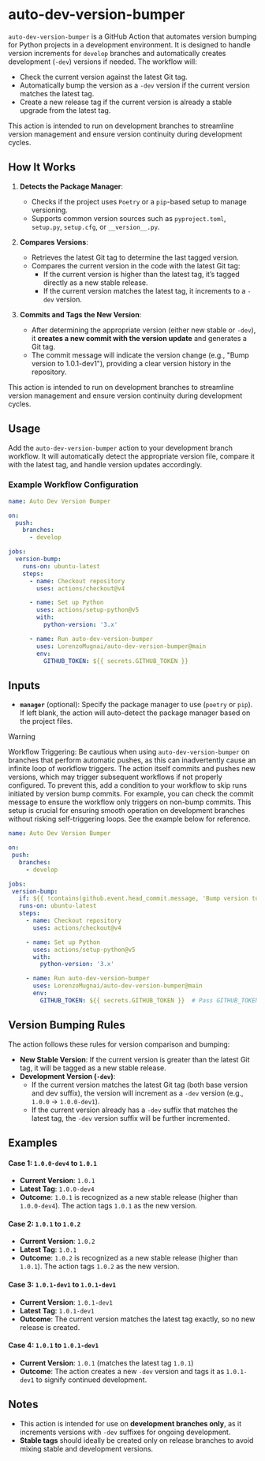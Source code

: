 # auto-dev-version-bumper

`auto-dev-version-bumper` is a GitHub Action that automates version bumping for Python projects in a development environment. It is designed to handle version increments for `develop` branches and automatically creates development (`-dev`) versions if needed. The workflow will:

- Check the current version against the latest Git tag.
- Automatically bump the version as a `-dev` version if the current version matches the latest tag.
- Create a new release tag if the current version is already a stable upgrade from the latest tag.

This action is intended to run on development branches to streamline version management and ensure version continuity during development cycles.

## How It Works

1. **Detects the Package Manager**:
   - Checks if the project uses `Poetry` or a `pip`-based setup to manage versioning.
   - Supports common version sources such as `pyproject.toml`, `setup.py`, `setup.cfg`, or `__version__.py`.

2. **Compares Versions**:
   - Retrieves the latest Git tag to determine the last tagged version.
   - Compares the current version in the code with the latest Git tag:
     - If the current version is higher than the latest tag, it’s tagged directly as a new stable release.
     - If the current version matches the latest tag, it increments to a `-dev` version.

3. **Commits and Tags the New Version**:
   - After determining the appropriate version (either new stable or `-dev`), it **creates a new commit with the version update** and generates a Git tag.
   - The commit message will indicate the version change (e.g., "Bump version to 1.0.1-dev1"), providing a clear version history in the repository.

This action is intended to run on development branches to streamline version management and ensure version continuity during development cycles.

## Usage

Add the `auto-dev-version-bumper` action to your development branch workflow. It will automatically detect the appropriate version file, compare it with the latest tag, and handle version updates accordingly.

### Example Workflow Configuration

```yaml
name: Auto Dev Version Bumper

on:
  push:
    branches:
      - develop

jobs:
  version-bump:
    runs-on: ubuntu-latest
    steps:
      - name: Checkout repository
        uses: actions/checkout@v4

      - name: Set up Python
        uses: actions/setup-python@v5
        with:
          python-version: '3.x'

      - name: Run auto-dev-version-bumper
        uses: LorenzoMugnai/auto-dev-version-bumper@main
        env:
          GITHUB_TOKEN: ${{ secrets.GITHUB_TOKEN }}  
```

## Inputs

- **`manager`** (optional): Specify the package manager to use (`poetry` or `pip`). If left blank, the action will auto-detect the package manager based on the project files.

> [!WARNING]
> Workflow Triggering: Be cautious when using `auto-dev-version-bumper` on branches that perform automatic pushes, as this can inadvertently cause an infinite loop of workflow triggers. The action itself commits and pushes new versions, which may trigger subsequent workflows if not properly configured. To prevent this, add a condition to your workflow to skip runs initiated by version bump commits. For example, you can check the commit message to ensure the workflow only triggers on non-bump commits. This setup is crucial for ensuring smooth operation on development branches without risking self-triggering loops. See the example below for reference.
>```yaml
>name: Auto Dev Version Bumper
>
>on:
>  push:
>    branches:
>      - develop
>
>jobs:
>  version-bump:
>    if: ${{ !contains(github.event.head_commit.message, 'Bump version to') }} 
>    runs-on: ubuntu-latest
>    steps:
>      - name: Checkout repository
>        uses: actions/checkout@v4
>
>      - name: Set up Python
>        uses: actions/setup-python@v5
>        with:
>          python-version: '3.x'
>
>      - name: Run auto-dev-version-bumper
>        uses: LorenzoMugnai/auto-dev-version-bumper@main
>        env:
>          GITHUB_TOKEN: ${{ secrets.GITHUB_TOKEN }}  # Pass GITHUB_TOKEN explicitly
>```

## Version Bumping Rules

The action follows these rules for version comparison and bumping:

- **New Stable Version**: If the current version is greater than the latest Git tag, it will be tagged as a new stable release.
- **Development Version (`-dev`)**:
  - If the current version matches the latest Git tag (both base version and dev suffix), the version will increment as a `-dev` version (e.g., `1.0.0` → `1.0.0-dev1`).
  - If the current version already has a `-dev` suffix that matches the latest tag, the `-dev` version suffix will be further incremented.

## Examples

#### Case 1: `1.0.0-dev4` to `1.0.1`

- **Current Version**: `1.0.1`
- **Latest Tag**: `1.0.0-dev4`
- **Outcome**: `1.0.1` is recognized as a new stable release (higher than `1.0.0-dev4`). The action tags `1.0.1` as the new version.

#### Case 2: `1.0.1` to `1.0.2`

- **Current Version**: `1.0.2`
- **Latest Tag**: `1.0.1`
- **Outcome**: `1.0.2` is recognized as a new stable release (higher than `1.0.1`). The action tags `1.0.2` as the new version.

#### Case 3: `1.0.1-dev1` to `1.0.1-dev1`

- **Current Version**: `1.0.1-dev1`
- **Latest Tag**: `1.0.1-dev1`
- **Outcome**: The current version matches the latest tag exactly, so no new release is created.

#### Case 4: `1.0.1` to `1.0.1-dev1`

- **Current Version**: `1.0.1` (matches the latest tag `1.0.1`)
- **Outcome**: The action creates a new `-dev` version and tags it as `1.0.1-dev1` to signify continued development.


## Notes

- This action is intended for use on **development branches only**, as it increments versions with `-dev` suffixes for ongoing development.
- **Stable tags** should ideally be created only on release branches to avoid mixing stable and development versions.
